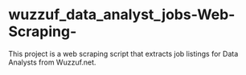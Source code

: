 # wuzzuf_data_analyst_jobs-Web-Scraping-
This project is a web scraping script that extracts job listings for Data Analysts from Wuzzuf.net.
